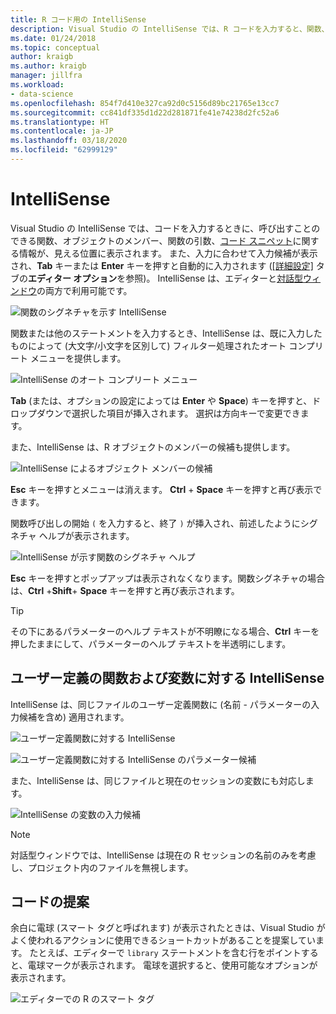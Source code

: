 ```yaml
---
title: R コード用の IntelliSense
description: Visual Studio の IntelliSense では、R コードを入力すると、関数、オブジェクトのメンバー、コード スニペット、入力候補に関する情報が表示されます。
ms.date: 01/24/2018
ms.topic: conceptual
author: kraigb
ms.author: kraigb
manager: jillfra
ms.workload:
- data-science
ms.openlocfilehash: 854f7d410e327ca92d0c5156d89bc21765e13cc7
ms.sourcegitcommit: cc841df335d1d22d281871fe41e74238d2fc52a6
ms.translationtype: HT
ms.contentlocale: ja-JP
ms.lasthandoff: 03/18/2020
ms.locfileid: "62999129"
---
```

# <a name="intellisense"></a>IntelliSense

Visual Studio の IntelliSense では、コードを入力するときに、呼び出すことのできる関数、オブジェクトのメンバー、関数の引数、[コード スニペット](code-snippets-for-r.md)に関する情報が、見える位置に表示されます。 また、入力に合わせて入力候補が表示され、**Tab** キーまたは **Enter** キーを押すと自動的に入力されます ([[詳細設定]](editing-r-code-in-visual-studio.md#editor-options) タブの**エディター オプション**を参照)。 IntelliSense は、エディターと[対話型ウィンドウ](interactive-repl-for-r-in-visual-studio.md)の両方で利用可能です。

![関数のシグネチャを示す IntelliSense](media/intellisense-function-signature.png)

関数または他のステートメントを入力するとき、IntelliSense は、既に入力したものによって (大文字/小文字を区別して) フィルター処理されたオート コンプリート メニューを提供します。

![IntelliSense のオート コンプリート メニュー](media/intellisense-auto-complete-menu.png)

**Tab** (または、オプションの設定によっては **Enter** や **Space**) キーを押すと、ドロップダウンで選択した項目が挿入されます。 選択は方向キーで変更できます。

また、IntelliSense は、R オブジェクトのメンバーの候補も提供します。

![IntelliSense によるオブジェクト メンバーの候補](media/intellisense-auto-complete-r-objects.png)

**Esc** キーを押すとメニューは消えます。 **Ctrl** + **Space** キーを押すと再び表示できます。

関数呼び出しの開始 `(` を入力すると、終了 `)` が挿入され、前述したようにシグネチャ ヘルプが表示されます。

![IntelliSense が示す関数のシグネチャ ヘルプ](media/intellisense-function-signature.png)

**Esc** キーを押すとポップアップは表示されなくなります。関数シグネチャの場合は、**Ctrl** +**Shift**+ **Space** キーを押すと再び表示されます。

> [!Tip]
> その下にあるパラメーターのヘルプ テキストが不明瞭になる場合、**Ctrl** キーを押したままにして、パラメーターのヘルプ テキストを半透明にします。

## <a name="intellisense-for-user-defined-functions-and-variables"></a>ユーザー定義の関数および変数に対する IntelliSense

IntelliSense は、同じファイルのユーザー定義関数に (名前 - パラメーターの入力候補を含め) 適用されます。

![ユーザー定義関数に対する IntelliSense](media/intellisense-same-file-functions.png)

![ユーザー定義関数に対する IntelliSense のパラメーター候補](media/intellisense-parameter-completion.png)

また、IntelliSense は、同じファイルと現在のセッションの変数にも対応します。

![IntelliSense の変数の入力候補](media/intellisense-variable-completion.png)

> [!Note]
> 対話型ウィンドウでは、IntelliSense は現在の R セッションの名前のみを考慮し、プロジェクト内のファイルを無視します。

## <a name="code-suggestions"></a>コードの提案

余白に電球 (スマート タグと呼ばれます) が表示されたときは、Visual Studio がよく使われるアクションに使用できるショートカットがあることを提案しています。 たとえば、エディターで `library` ステートメントを含む行をポイントすると、電球マークが表示されます。 電球を選択すると、使用可能なオプションが表示されます。

![エディターでの R のスマート タグ](media/intellisense-smart-tags.png)
